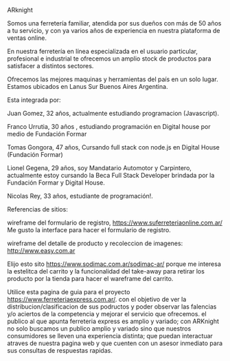 ARknight 

Somos una ferretería familiar, atendida por sus dueños con más de 50 años a tu servicio, y con ya varios años de experiencia en nuestra plataforma de ventas online.

En nuestra ferretería en línea especializada en el usuario particular, profesional e industrial te ofrecemos un amplio stock de productos para satisfacer a distintos sectores. 

Ofrecemos las mejores maquinas y herramientas del país en un solo lugar. Estamos ubicados en Lanus Sur Buenos Aires Argentina.

Esta integrada por:

Juan Gomez, 32 años, actualmente estudiando programacion (Javascript).

Franco Urrutia, 30 años , estudiando programación en Digital house por medio de Fundación Formar 

Tomas Gongora, 47 años, Cursando full stack con node.js en Digital House (Fundación Formar)

Lionel Gegena, 29 años, soy Mandatario Automotor y Carpintero, actualmente estoy cursando la Beca Full Stack Developer brindada por la Fundación Formar y Digital House.

Nicolas Rey, 33 años, estudiante de programación!.

Referencias de sitios:

wireframe del formulario de registro, https://www.suferreteriaonline.com.ar/ Me gusto la interface para hacer el formulario de registro.

wireframe del detalle de producto y recoleccion de imagenes: http://www.easy.com.ar

Elijo esto sito https://www.sodimac.com.ar/sodimac-ar/ porque me interesa la estelitca del carrito y la funcionalidad del take-away para retirar los producto por la tienda para hacer el wareframe del carrito.

Utilice esta pagina de guia para el proyecto https://www.ferreteriaexpress.com.ar/.
con el objetivo de ver la distribucion/clasificacion de sus podructos y poder observar las falencias y/o aciertos de la competencia y mejorar el servicio que ofrecemos.
el publico al que apunta ferreteria express es amplio y variado; con ARKnight no solo buscamos un publico amplio y variado sino que nuestros consumidores se lleven una experiencia distinta; que puedan interactuar atraves de nuestra pagina web y que cuenten con un asesor inmediato para sus consultas de respuestas rapidas.   
